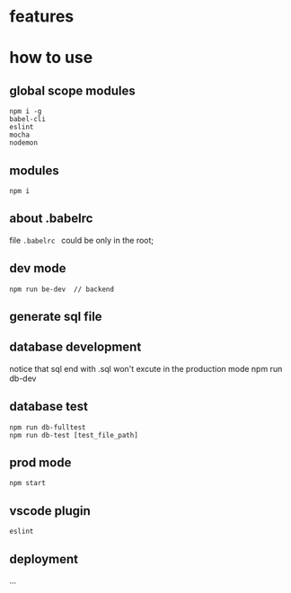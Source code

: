# features

# how to use

## global scope modules  
    npm i -g 
    babel-cli 
    eslint 
    mocha 
    nodemon

## modules
    npm i

## about .babelrc
file `.babelrc ` could be only in the root; 

## dev mode
    npm run be-dev  // backend  

## generate sql file

## database development
notice that sql end with .sql won't excute in the production mode
    npm run db-dev

## database test
    npm run db-fulltest
    npm run db-test [test_file_path]

## prod mode
    npm start

## vscode plugin
    eslint

## deployment
...